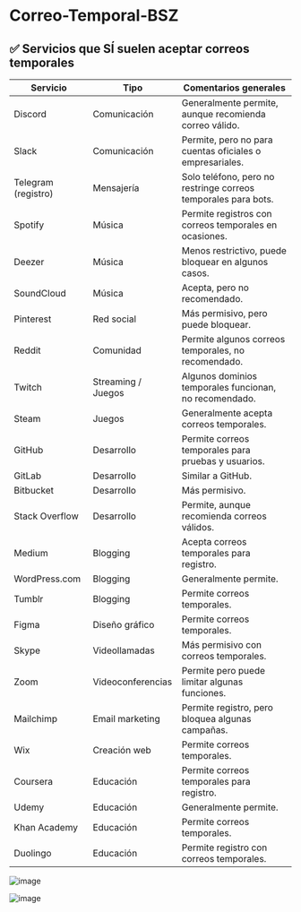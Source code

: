 # Correo-Temporal-BSZ

## ✅ Servicios que SÍ suelen aceptar correos temporales

| Servicio           | Tipo                | Comentarios generales                                                              |
|--------------------|---------------------|-------------------------------------------------------------------------------------|
| Discord            | Comunicación        | Generalmente permite, aunque recomienda correo válido.                             |
| Slack              | Comunicación        | Permite, pero no para cuentas oficiales o empresariales.                           |
| Telegram (registro)| Mensajería          | Solo teléfono, pero no restringe correos temporales para bots.                     |
| Spotify            | Música              | Permite registros con correos temporales en ocasiones.                             |
| Deezer             | Música              | Menos restrictivo, puede bloquear en algunos casos.                                |
| SoundCloud         | Música              | Acepta, pero no recomendado.                                                       |
| Pinterest          | Red social          | Más permisivo, pero puede bloquear.                                                |
| Reddit             | Comunidad           | Permite algunos correos temporales, no recomendado.                                |
| Twitch             | Streaming / Juegos  | Algunos dominios temporales funcionan, no recomendado.                             |
| Steam              | Juegos              | Generalmente acepta correos temporales.                                            |
| GitHub             | Desarrollo          | Permite correos temporales para pruebas y usuarios.                                |
| GitLab             | Desarrollo          | Similar a GitHub.                                                                  |
| Bitbucket          | Desarrollo          | Más permisivo.                                                                     |
| Stack Overflow     | Desarrollo          | Permite, aunque recomienda correos válidos.                                        |
| Medium             | Blogging            | Acepta correos temporales para registro.                                           |
| WordPress.com      | Blogging            | Generalmente permite.                                                              |
| Tumblr             | Blogging            | Permite correos temporales.                                                        |
| Figma              | Diseño gráfico      | Permite correos temporales.                                                        |
| Skype              | Videollamadas       | Más permisivo con correos temporales.                                              |
| Zoom               | Videoconferencias   | Permite pero puede limitar algunas funciones.                                      |
| Mailchimp          | Email marketing     | Permite registro, pero bloquea algunas campañas.                                   |
| Wix                | Creación web        | Permite correos temporales.                                                        |
| Coursera           | Educación           | Permite correos temporales para registro.                                          |
| Udemy              | Educación           | Generalmente permite.                                                              |
| Khan Academy       | Educación           | Permite correos temporales.                                                        |
| Duolingo           | Educación           | Permite registro con correos temporales.                                           |

![image](https://github.com/user-attachments/assets/38b52eb8-6d22-436c-9044-8502616b70a5)

![image](https://github.com/user-attachments/assets/35d8a7c2-add8-4ef7-a876-d65aaa6d3ccb)
